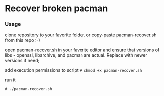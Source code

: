 # Recover broken pacman

### Usage

clone repository to your favorite folder, or copy-paste pacman-recover.sh from this repo :-)

open pacman-recover.sh in your favorite editor and ensure that versions of libs - openssl, libarchive, and pacman are 
actual.
Replace with newer versions if need;

add execution permissions to script `# chmod +x pacman-recover.sh`

run it

`# ./pacman-recover.sh`
